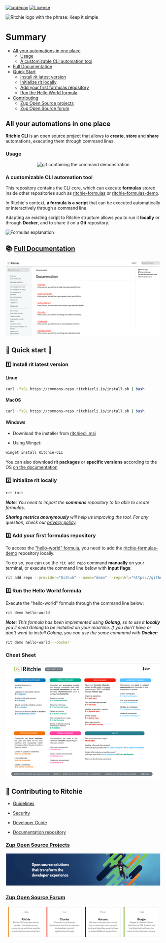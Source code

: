 <!---[![CircleCI](https://circleci.com/gh/ZupIT/ritchie-cli/tree/master.svg?style=svg)](https://circleci.com/gh/ZupIT/ritchie-cli) -->
[![codecov](https://codecov.io/gh/ZupIT/ritchie-cli/branch/master/graph/badge.svg)](https://codecov.io/gh/ZupIT/ritchie-cli)
[![License](https://img.shields.io/badge/License-Apache%202.0-blue.svg)](https://opensource.org/licenses/Apache-2.0)

<img class="special-img-class" src="/docs/img/ritchie-banner.png"  alt="Ritchie logo with the phrase: Keep it simple"/>

# Summary

- [All your automations in one place](https://github.com/ZupIT/ritchie-cli#all-your-automations-in-one-place)
  - [Usage](https://github.com/ZupIT/ritchie-cli#usage)
  - [A customizable CLI automation tool](https://github.com/ZupIT/ritchie-cli#a-customizable-cli-automation-tool)
- [Full Documentation](https://github.com/ZupIT/ritchie-cli#-full-documentation)
- [Quick Start](https://github.com/ZupIT/ritchie-cli#-quick-start-)
  - [Install rit latest version](https://github.com/ZupIT/ritchie-cli#1%EF%B8%8F⃣-install-rit-latest-version)
  - [Initialize rit locally](https://github.com/ZupIT/ritchie-cli#2%EF%B8%8F⃣-initialize-rit-locally)
  - [Add your first formulas repository](https://github.com/ZupIT/ritchie-cli#3%EF%B8%8F⃣-add-your-first-formulas-repository)
  - [Run the Hello World formula](https://github.com/ZupIT/ritchie-cli#4%EF%B8%8F⃣-run-the-hello-world-formula)
- [Contributing](https://github.com/ZupIT/ritchie-cli#-contributing-to-ritchie)
  - [Zup Open Source projects](https://github.com/ZupIT/ritchie-cli#zup-open-source-projects)
  - [Zup Open Source forum](https://github.com/ZupIT/ritchie-cli#zup-open-source-forum)

## All your automations in one place

**Ritchie CLI** is an open source project that allows to **create**, **store** and **share** automations, executing them through command lines.

### Usage

<p align="center">
  <a rel="noopener" target="_blank"><img width="600px" src="https://user-images.githubusercontent.com/22433243/121724504-54c92f00-cabe-11eb-9add-9750a107721c.gif" alt="gif containing the command demonstration"></a>
</p>

### A customizable CLI automation tool

This repository contains the CLI core, which can execute **formulas** stored inside other repositories such as [ritchie-formulas](https://github.com/ZupIT/ritchie-formulas) or [ritchie-formulas-demo](https://github.com/ZupIT/ritchie-formulas-demo).

In Ritchie's context, **a formula is a script** that can be executed automatically or interactively through a command line.

Adapting an existing script to Ritchie structure allows you to run it **locally** or through **Docker**, and to share it on a **Git** repository.

<img class="special-img-class" src="/docs/img/formulas-explanation.png" alt="Formulas explanation"/>

## 📚 [Full Documentation](https://docs.ritchiecli.io)

[![Documentation](/docs/img/documentation-ritchie.png)](https://docs.ritchiecli.io)

## 🚀 Quick start 🤖

### 1️⃣ Install rit latest version

#### Linux

```bash
curl -fsSL https://commons-repo.ritchiecli.io/install.sh | bash
```

#### MacOS

```bash
curl -fsSL https://commons-repo.ritchiecli.io/install.sh | bash
```

#### Windows

- Download the installer from [ritchiecli.msi](https://commons-repo.ritchiecli.io/latest/ritchiecli.msi)

- Using Winget:

```bash
winget install Ritchie-CLI
```

You can also download rit **packages** or **specific versions** according to the OS [on the documentation](https://docs.ritchiecli.io/getting-started/install-cli)

### 2️⃣ Initialize rit locally

```bash
rit init
```

***Note**: You need to import the **commons** repository to be able to create formulas.*

***Sharing metrics anonymously** will help us improving the tool.
For any question, check our [privacy policy](https://www.zup.com.br/politica-de-privacidade/politica-ritchie#politicas).*

### 3️⃣ Add your first formulas repository

To access the ["hello-world" formula]((https://github.com/ZupIT/ritchie-formulas-demo/tree/master/demo/hello-world)), you need to add the [ritchie-formulas-demo](https://github.com/ZupIT/ritchie-formulas-demo) repository locally.

To do so, you can use the `rit add repo` command **manually** on your terminal, or execute the command line below with **input flags**:

```bash
rit add repo --provider="Github" --name="demo" --repoUrl="https://github.com/ZupIT/ritchie-formulas-demo" --priority=1
```

### 4️⃣ Run the Hello World formula

Execute the "hello-world" formula through the command line below:

```bash
rit demo hello-world
```

***Note**: This formula has been implemented using **Golang**, so to use it **locally** you'll need Golang to be installed on your machine. If you don't have or don't want to install Golang, you can use the same command with **Docker**:*

```bash
rit demo hello-world --docker
```
### Cheat Sheet 

<img class="special-img-class" src="/docs/img/cheatsheet.png"  alt="Ritchie CLI Cheat Sheet"/>

## 🤝 Contributing to Ritchie

- [Guidelines](https://github.com/ZupIT/ritchie-cli/blob/master/CONTRIBUTING.md)

- [Security](https://github.com/ZupIT/ritchie-cli/blob/master/SECURITY.md)

- [Developer Guide](https://github.com/ZupIT/ritchie-cli/blob/master/DEVELOPER_GUIDE.md)

- [Documentation repository](https://github.com/ZupIT/docs-ritchie)

### [Zup Open Source Projects](https://opensource.zup.com.br)

[![Zup open source](/docs/img/zup-open-source.png)](https://opensource.zup.com.br)

### [Zup Open Source Forum](https://forum.zup.com.br/c/en/9)

[![Zup forum](/docs/img/zup-forum-topics.png)](https://forum.zup.com.br/c/en/9)
